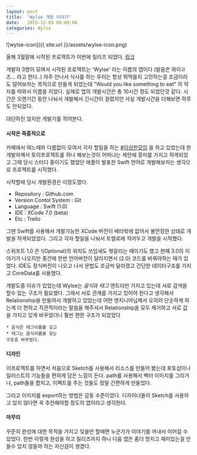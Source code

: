 ```yaml
---
layout: post
title:  "Wylse 개발 이야기"
date:   2015-12-09 00:00:00
categories: Wylse
---
```


![wylse-icon]({{ site.url }}/assets/wylse-icon.png)

올해 3월말에 시작된 프로젝트가 이번에 릴리즈 되었다. [링크](https://appsto.re/us/ODrN-.i)  


개발자 3명이 모여서 시작된 프로젝트는 'Wylse' 라는 이름의 앱이다 (발음은 와이ㄹ즈... 라고 한다..) 자주 만나서 식사를 하는 우리는 항상 뭐먹을지 고민하는걸 조금이라도 덜어보자는 목적으로 만들게 되었는데 "Would you like something to eat" 의 약자를 따와서 이름을 지었다. 실제로 앱의 개발시간은 총 10시간 정도 되었던것 같다. 시간은 오랜기간 동안 나눠서 개발해서 긴시간이 걸렸지만 사실 개발시간을 더해보면 하루도 안되었다.

  대단하진 않지만 개발기를 적어본다.

#### **시작은 즉흥적으로**

  카페에서 여느때와 다름없이 모여서 각자 할일을 하는 [#이상한모임](http://blog.weirdx.io/about/) 을 하고 있었는데 한 개발자께서 토이프로젝트를 하나 해보는것이 어떠냐는 제안에 흥미를 가지고 하게되었고 그때 당시 스터디 중이기도 했었던 애플이 발표한 Swift 언어로 개발해보자는 생각으로 프로젝트를 시작했다.

 시작할때 당시 개발환경은 이정도였다.

  * Repository : Github.com
  * Version Contol System : Git
  * Language : Swift (1.0)
  * IDE : XCode 7.0 (beta)
  * Etc : Trello

  그땐 Swift를 사용해서 개발가능한 XCode 버전이 베타밖에 없어서 불안정한 상태로 개발을 하게되었었다. 그리고 각자 할일을 나눠서 트렐로에 적어두고 개발을 시작했다.

  스위프트 1.0 은 !(Optional)의 위치도 쓰임새도 헷갈리는 때이기도 했고 현재 3.0의 이야기가 나오지만 중간에 한번 언어버전이 달라지면서 (2.0) 코드를 바꿔야하는 때가 있었다. IDE도 정식버전이 나오고 나서 문법도 조금씩 달라졌고 간단한 데이터구조를 가지고 CoreData를 사용했다.

  개발도중 이슈가 있었는데 Wylse는 *음식*과 *태그* 엔트리만 가지고 있는데 서로 검색을 할수 있는 구조가 필요했다. 그래서 서로 관계를 가지고 있어야 한다고 생각해서 Relationship을 만들어서 개발하고 있었는데 어떤 엔지니어님께서 오히려 단순하게 하는게 더 편하고 직관적이라는 말씀을 해주셔서 Relationship을 모두 제거하고 서로 값을 가지고 있게 바꾸었더니 훨씬 편한 구조가 되었었다 

    * 음식은 태그이름를 갖고
    * 태그는 음식이름을 갖는
    구조로 바꾸었다.

#### **디자인**

  이프로젝트를 하면서 처음으로 Sketch를 사용해서 리소스를 만들어 봤는데 포토샵이나 일러스트의 기능들을 편하게 담은 느낌이 든다. path를 사용해서 벡터 이미지를 그리거나, path들을 합치고, 이펙트를 주는 것들도 정말 간편하게 만들었다. 

  그리고 이미지를 export하는 방법은 감동 수준이었다. 디자이너들이 Sketch를 사용하고 있지 않다면 꼭 추천해야할 정도의 앱이라고 생각한다. 

#### **마무리**

  꾸준히 완성에 대한 목적을 가지고 잊을만 할때면 누군가가 이야기를 꺼내서 이어갈 수 있었다. 한번 이렇게 완성을 하고 릴리즈까지 하니 다음 앱은 좀더 멋지고 재미있는걸 만들수 있지 않을까 하는 자신감이 생겼다. 



